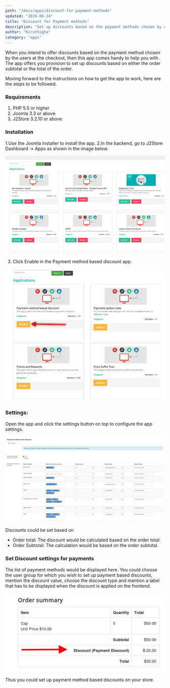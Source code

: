 ```yaml
---
path: "/docs/apps/discount-for-payment-methods"
updated: "2019-06-24"
title: "Discount for Payment methods"
description: "Set up discounts based on the payment methods chosen by users."
author: "Kiruthigha"
category: "apps"
---
```


When you intend to offer discounts based on the payment method chosen by the users at the checkout, then this app comes handy to help you with.
The app offers you provision to set up discounts based on either the order subtotal or the total of the order.

Moving forward to the instructions on how to get the app to work, here are the steps to be followed.

### Requirements

1. PHP 5.5 or higher
2. Joomla 3.3 or above
3. J2Store 3.2.10 or above


### Installation

1.Use the Joomla installer to install the app.
2.In the backend, go to J2Store Dashboard -> Apps as shown in the image below.

![dfpm](https://raw.githubusercontent.com/j2store/doc-images/master/apps/discount-for-payment-methods/dfpm01.png)







3. Click Enable in the Payment method based discount app.       

![dfpm02](https://raw.githubusercontent.com/j2store/doc-images/master/apps/discount-for-payment-methods/dfpm02.png)

### Settings:
Open the app and click the settings button on top to configure the app settings.


![dfpm03](https://raw.githubusercontent.com/j2store/doc-images/master/apps/discount-for-payment-methods/dfpm03.png)

Discounts could be set based on 

* Order total: The discount would be calculated based on the order total.
* Order Subtotal:  The calculation would be based on the order subtotal.

### Set Discount settings for payments 

 The list of payment methods would be displayed here. You could choose the user group for which you wish to set up payment based discounts, mention the discount value, choose the discount type and mention a label that has to be displayed when the discount is applied on the frontend. 
 
![dfpm04](https://raw.githubusercontent.com/j2store/doc-images/master/apps/discount-for-payment-methods/dfpm04.png)
 
 
 Thus you could set up payment method based discounts on your store. 

